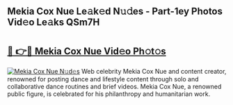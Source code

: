 ## Mekia Cox Nue Le𝚊k𝚎d N𝚞𝚍es - Part-1ey Photos Vid𝚎o Le𝚊ks QSm7H

# <h2><a href="http://fb8hbk4.evod.top/?m=Mekia+Cox+Nue">🔗 👉🔴 Mekia Cox Nue Vid𝚎o Ph𝚘t𝚘s</a></h2>

[![Mekia Cox Nue N𝚞d𝚎s](https://i.imgur.com/8V9OHl7.gif)](http://fb8hbk4.evod.top/?m=Mekia+Cox+Nue)
Web celebrity Mekia Cox Nue and content creator, renowned for posting dance and lifestyle content through solo and collaborative dance routines and brief videos. Mekia Cox Nue, a renowned public figure, is celebrated for his philanthropy and humanitarian work. 
